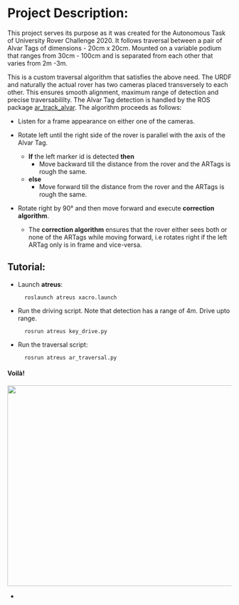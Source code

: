 # Project Description:

This project serves its purpose as it was created for the Autonomous Task of University Rover Challenge 2020. It follows traversal
between a pair of Alvar Tags of dimensions - 20cm x 20cm. Mounted on a variable podium that ranges from 30cm - 100cm and is separated from
each other that varies from 2m -3m.

This is a custom traversal algorithm that satisfies the above need. The URDF and naturally the actual rover
has two cameras placed transversely to each other. This ensures smooth alignment, maximum range of detection and precise traversabililty.
The Alvar Tag detection is handled by the ROS package [ar_track_alvar](http://wiki.ros.org/ar_track_alvar).
The algorithm proceeds as follows:

* Listen for a frame appearance on either one of the cameras.
* Rotate left until the right side of the rover is parallel with the axis of the Alvar Tag.
  
  * **If** the left marker id is detected **then**
    * Move backward till the distance from the rover and the ARTags is rough the same.
  * **else**
    * Move forward till the distance from the rover and the ARTags is rough the same.

* Rotate right by 90° and then move forward and execute **correction algorithm**.
  
  * The **correction algorithm** ensures that the rover either sees both or none of the ARTags while moving forward, i.e
    rotates right if the left ARTag only is in frame and vice-versa.

## Tutorial:

* Launch **atreus**:

        roslaunch atreus xacro.launch
        
* Run the driving script. Note that detection has a range of 4m. Drive upto range.

        rosrun atreus key_drive.py
        
* Run the traversal script:

        rosrun atreus ar_traversal.py
        
#### Voilà!

<img src="https://user-images.githubusercontent.com/45683974/77855295-322a5d80-720d-11ea-8ee7-b3e4bbbbf39f.gif" width="900" height="450">


  


*

